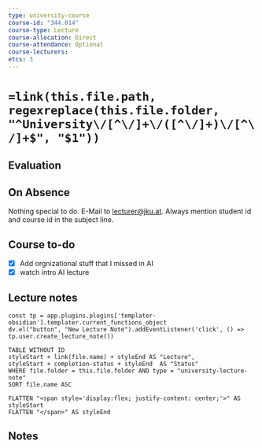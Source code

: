 ```yaml
---
type: university-course
course-id: "344.014"
course-type: Lecture
course-allocation: Direct
course-attendance: Optional
course-lecturers: 
etcs: 3
---
```

# `=link(this.file.path, regexreplace(this.file.folder, "^University\/[^\/]+\/([^\/]+)\/[^\/]+$", "$1"))`

## Evaluation


## On Absence
Nothing special to do.
E-Mail to lecturer@jku.at.
Always mention student id and course id in the subject line.

## Course to-do
- [x] Add orgnizational stuff that I missed in AI
- [x] watch intro AI lecture

## Lecture notes

```dataviewjs
const tp = app.plugins.plugins['templater-obsidian'].templater.current_functions_object
dv.el("button", "New Lecture Note").addEventListener('click', () => tp.user.create_lecture_note())
```

```dataview
TABLE WITHOUT ID 
styleStart + link(file.name) + styleEnd AS "Lecture",
styleStart + completion-status + styleEnd  AS "Status"
WHERE file.folder = this.file.folder AND type = "university-lecture-note"
SORT file.name ASC

FLATTEN "<span style='display:flex; justify-content: center;'>" AS styleStart
FLATTEN "</span>" AS styleEnd
```
## Notes

